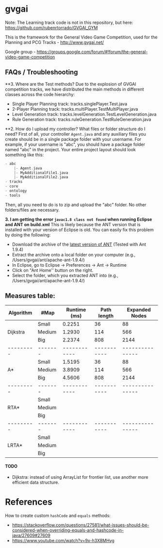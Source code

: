 gvgai
=====

Note: The Learning track code is not in this repository, but here: https://github.com/rubenrtorrado/GVGAI_GYM


This is the framework for the General Video Game Competition, used for the Planning and PCG Tracks - http://www.gvgai.net/

Google group - https://groups.google.com/forum/#!forum/the-general-video-game-competition

## FAQs / Troubleshooting

**3. Where are the Test methods? Due to the explosion of GVGAI competition tracks, we have distributed the main methods in different classes across the code hierarchy:

 - Single Player Planning track: tracks.singlePlayer.Test.java
 - 2-Player Planning track: tracks.multiPlayer.TestMultiPlayer.java
 - Level Generation track: tracks.levelGeneration.TestLevelGeneration.java
 - Rule Generation track: tracks.ruleGeneration.TestRuleGeneration.java


**2. How do I upload my controller? What files or folder structure do I need? 
First of all, your controller ```Agent.java``` and any auxiliary files you create should be in a single package folder with your username. For example, if your username is "abc", you should have a package folder named "abc" in the project. Your entire project layout should look something like this:

```groovy
- abc
	|- Agent.java
	|- MyAdditionalFile1.java
	|- MyAdditionalFile2.java
- tracks
- core
- ontology
- tools
```

Then, all you need to do is to zip and upload the "abc" folder. No other folders/files are necessary.


**3. I am getting the error `javac1.8 class not found` when running Eclipse and ANT on build.xml**
This is likely because the ANT version that is installed with your version of Eclipse is old. You can easily fix this problem by doing the following:

- Download the archive of the [latest version of ANT](http://ant.apache.org/bindownload.cgi) (Tested with  Ant 1.9.4)
- Extract the archive onto a local folder on your computer (e.g., /Users/gvgai/ant/apache-ant-1.9.4/)
- In Eclipse, go to Eclipse -> Preferences -> Ant -> Runtime
- Click on "Ant Home'' button on the right.
- Select the folder, which you extracted ANT into (e.g., /Users/gvgai/ant/apache-ant-1.9.4/)

## Measures table:

| Algorithm | #Map    | Runtime (ms) | Path length | Expanded Nodes  |
|-----------|---------|--------------|-------------|-----------------|
|           | Small   | 0.2251       | 36          | 88              |
| Dijkstra  | Medium  | 1.2930       | 114         | 566             |
|           | Big     | 2.2374       | 808         | 2144            |
| --------- | ------- | ------------ | ----------- | --------------- |
|           | Small   | 1.5195       | 36          | 88              |
| A*        | Medium  | 3.8909       | 114         | 566             |
|           | Big     | 4.5606       | 808         | 2144            |
| --------- | ------- | ------------ | ----------- | --------------- |
|           | Small   |              |             |                 |
| RTA*      | Medium  |              |             |                 |
|           | Big     |              |             |                 |
| --------- | ------- | ------------ | ----------- | --------------- |
|           | Small   |              |             |                 |
| LRTA*     | Medium  |              |             |                 |
|           | Big     |              |             |                 |


#### TODO
- Dijkstra: instead of using ArrayList for frontier list, use another more efficient data structure.

# References
How to create custom `hashCode` and `equals` methods:
  - https://stackoverflow.com/questions/27581/what-issues-should-be-considered-when-overriding-equals-and-hashcode-in-java/27609#27609
  - https://www.youtube.com/watch?v=9x-h3X8MHvg
